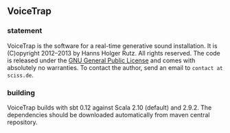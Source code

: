 ## VoiceTrap

### statement

VoiceTrap is the software for a real-time generative sound installation. It is (C)opyright 2012&ndash;2013 by Hanns Holger Rutz. All rights reserved. The code is released under the [GNU General Public License](http://github.com/Sciss/VoiceTrap/blob/master/licenses/VoiceTrap-License.txt) and comes with absolutely no warranties. To contact the author, send an email to `contact at sciss.de`.

### building

VoiceTrap builds with sbt 0.12 against Scala 2.10 (default) and 2.9.2. The dependencies should be downloaded automatically from maven central repository.
